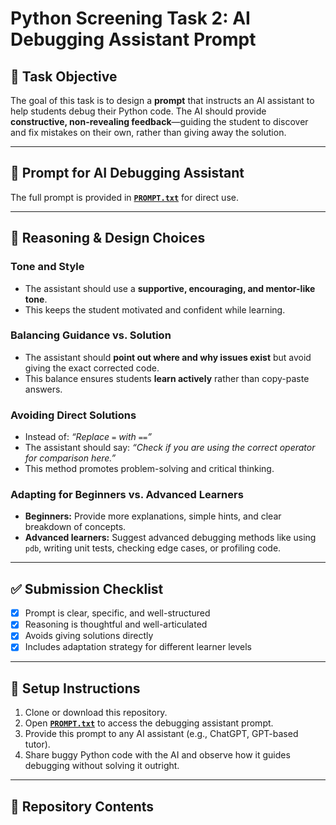 # Python Screening Task 2: AI Debugging Assistant Prompt

## 📌 Task Objective
The goal of this task is to design a **prompt** that instructs an AI assistant to help students debug their Python code. The AI should provide **constructive, non-revealing feedback**—guiding the student to discover and fix mistakes on their own, rather than giving away the solution.

---

## 📝 Prompt for AI Debugging Assistant
The full prompt is provided in **[`PROMPT.txt`](./PROMPT.txt)** for direct use.  

---

## 🎯 Reasoning & Design Choices

### Tone and Style
- The assistant should use a **supportive, encouraging, and mentor-like tone**.  
- This keeps the student motivated and confident while learning.  

### Balancing Guidance vs. Solution
- The assistant should **point out where and why issues exist** but avoid giving the exact corrected code.  
- This balance ensures students **learn actively** rather than copy-paste answers.  

### Avoiding Direct Solutions
- Instead of: *“Replace `=` with `==`”*  
- The assistant should say: *“Check if you are using the correct operator for comparison here.”*  
- This method promotes problem-solving and critical thinking.  

### Adapting for Beginners vs. Advanced Learners
- **Beginners:** Provide more explanations, simple hints, and clear breakdown of concepts.  
- **Advanced learners:** Suggest advanced debugging methods like using `pdb`, writing unit tests, checking edge cases, or profiling code.  

---

## ✅ Submission Checklist
- [x] Prompt is clear, specific, and well-structured  
- [x] Reasoning is thoughtful and well-articulated  
- [x] Avoids giving solutions directly  
- [x] Includes adaptation strategy for different learner levels  

---

## 🚀 Setup Instructions
1. Clone or download this repository.  
2. Open **[`PROMPT.txt`](./PROMPT.txt)** to access the debugging assistant prompt.  
3. Provide this prompt to any AI assistant (e.g., ChatGPT, GPT-based tutor).  
4. Share buggy Python code with the AI and observe how it guides debugging without solving it outright.  

---

## 📂 Repository Contents
